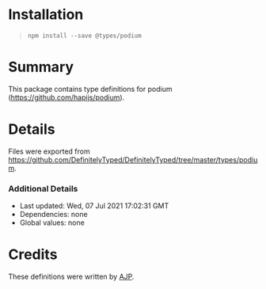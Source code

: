 # Installation
> `npm install --save @types/podium`

# Summary
This package contains type definitions for podium (https://github.com/hapijs/podium).

# Details
Files were exported from https://github.com/DefinitelyTyped/DefinitelyTyped/tree/master/types/podium.

### Additional Details
 * Last updated: Wed, 07 Jul 2021 17:02:31 GMT
 * Dependencies: none
 * Global values: none

# Credits
These definitions were written by [AJP](https://github.com/AJamesPhillips).
